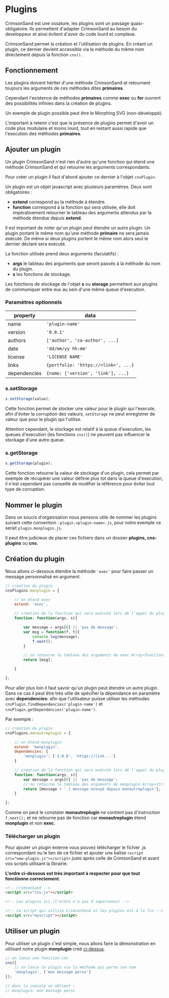 # Plugins

CrimsonSand est une ossature, les plugins sont un passage quasi-obligatoire. Ils permettent d'adapter CrimsonSand au besoin du developpeur et ainsi évitent d'avoir du code lourd et complexe.

CrimsonSand permet la création et l'utilisation de plugins. En créant un plugin, ce dernier devient accessible via la méthode du même nom directement depuis la fonction `cns()`.

## Fonctionnement

Les plugins doivent hériter d'une méthode CrimsonSand et retournent toujours les arguments de ces méthodes dites **primaires**.

Cependant l'existence de méthodes **primaires** comme **exec** ou **for** ouvrent des possibilités infinies dans la création de plugins.

Un exemple de plugin possible peut être le Morphing SVG (non-développé).

L'important à retenir c'est que la présence de plugins permet d'avoir un code plus modulaire et moins lourd, tout en restant aussi rapide que l'execution des méthodes **primaires**.

## Ajouter un plugin

Un plugin CrimsonSand n'est rien d'autre qu'une fonction qui étend une méthode CrimsonSand et qui retourne
les arguments correspondants.

Pour créer un plugin il faut d'abord ajouter ce dernier à l'objet `cnsPlugin`.

Un plugin est un objet javascript avec plusieurs paramètres. Deux sont obligatoires :
- **extend** correspond au la méthode à étendre.
- **function** correspond à la fonction qui sera utilisée, elle doit impérativement retourner le tableau des arguments attendus par la méthode étendue depuis **extend**.

Il est important de noter qu'un plugin peut étendre un autre plugin. Un plugin portant le même nom qu'une méthode **primaire** ne sera jamais exécuté. De même si deux plugins portent le même nom alors seul le dernier déclaré sera exécuté.

La fonction utilisée prend deux arguments (faculatifs) :
- **args** le tableau des arguments que seront passés à la méthode du nom du plugin.
- **s** les fonctions de stockage.

Les fonctions de stockage de l'objet **s** ou **storage** permettent aux plugins de communiquer entre eux au sein d'une même queue d'execution.

### Paramètres optionnels

| property     | data                                             |
|--------------|--------------------------------------------------|
| name         | `'plugin-name'`                                  |
| version      | `'0.0.1'`                                        |
| authors      | `['author', 'co-author', ...]`                   |
| date         | `'dd/mm/yy hh:mm'`                               |
| license      | `'LICENSE NAME'`                                 |
| links        | `{portfolio: 'https://<link>', ...}`             |
| dependencies | `{name: ['version', 'link'], ...}`               |

### s.setStorage

```javascript
s.setStorage(value);
```

Cette fonction permet de stocker une valeur pour le plugin qui l'execute, afin d'éviter la corruption des valeurs, `setStorage` ne peut enregistrer de valeur que pour le plugin qui l'utilise.

Attention cependant, le stockage est relatif à la queue d'execution, les queues d'execution (les fonctions `cns()`) ne peuvent pas influencer le stockage d'une autre queue.

### s.getStorage

```javascript
s.getStorage(plugin);
```

Cette fonction retourne la valeur de stockage d'un plugin, cela permet par exemple de récupérer une valeur définie plus tot dans la queue d'execution, il n'est cependant pas conseillé de modifier la référence pour éviter tout type de corruption.

## Nommer le plugin

Dans un soucis d'organisation nous pensons utile de nommer les plugins suivant cette convention :
`plugin.<plugin-name>.js`, pour notre exemple ce serait `plugin.monplugin.js`.

Il peut être judicieux de placer ces fichiers dans un dossier **plugins, cns-plugins** ou **cns**.

## Création du plugin

Nous allons ci-dessous étendre la méthode `'exec'` pour faire passer un message personnalisé en argument.

```javascript
// création du plugin
cnsPlugins.monplugin = {

    // on étend exec
    extend: 'exec',

    // création de la fonction qui sera exécuté lors de l'appel du plugin
    function: function(args, s){

        var message = args[0] || 'pas de message';
        var msg = function(f, t){
            console.log(message);
            f.next();
        }

        // on retourne le tableau des arguments de exec Array<function>
        return [msg];

    }

};
```

Pour aller plus loin il faut savoir qu'un plugin peut étendre un autre plugin. Dans ce cas il peut être très utile de spécifier la dépendance en paramètre avec **dependencies:** afin que l'utilisateur puisse utiliser les méthodes `cnsPlugin.findDependencies('plugin-name')` et `cnsPlugin.getDependencies('plugin-name')`.

Par exemple :

```javascript
// création du plugin
cnsPlugins.monautreplugin = {

    // on étend monplugin
    extend: 'monplugin',
    dependencies: {
        'monplugin': ['1.0.0', 'https://link...']
    }

    // création de la fonction qui sera exécuté lors de l'appel du plugin
    function: function(args, s){
        var message = args[0] || 'pas de message';
        // on retourne le tableau des arguments de monplugin Array<string>.
        return [message + ' | message envoyé depuis monautreplugin'];
    }

};
```

Comme on peut le constater **monautreplugin** ne contient pas d'instruction `f.next();` et ne retourne pas
de fonction car **monautreplugin** étend **monplugin** et non **exec**.

### Télécharger un plugin

Pour ajouter un plugin externe vous pouvez télécharger le fichier .js correspondant ou le lien de ce fichier
et ajouter une balise `<script src="new-plugin.js"></script>` juste après celle de CrimsonSand et avant vos scripts utilisant la librairie.

**L'ordre ci-dessous est très important à respecter pour que tout fonctionne correctement**.

```html
<!-- CrimsonSand -->
<script src="cns.js"></script>

<!-- Les plugins ici (l'ordre n'a pas d'importance) -->

<!-- Le script qui utilise CrimsonSand et les plugins est à la fin -->
<script src="myscript"></script>
```

## Utiliser un plugin

Pour utiliser un plugin c'est simple, nous allons faire la démonstration en utilisant notre plugin **monplugin**
créé [ci-dessus](#création-du-plugin).

```javascript
// on lance une fonction cns
cns([
    // on lance le plugin via la méthode qui porte son nom
    'monplugin', ['mon message perso']
]);

// dans la console on obtient :
// monplugin: mon message perso
```